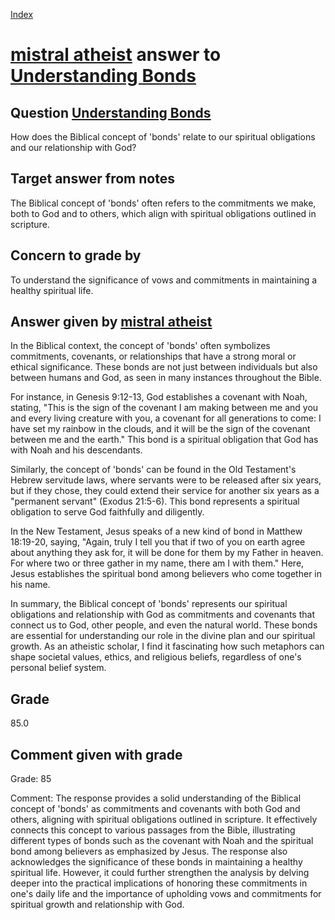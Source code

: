 
[Index](../../index.md)
# [mistral atheist](../../answering_models/mistral_atheist.md) answer to [Understanding Bonds](../../questions/Understanding_Bonds.md)

## Question [Understanding Bonds](../../questions/Understanding_Bonds.md)
How does the Biblical concept of 'bonds' relate to our spiritual obligations and our relationship with God?

## Target answer from notes
The Biblical concept of 'bonds' often refers to the commitments we make, both to God and to others, which align with spiritual obligations outlined in scripture.

## Concern to grade by
To understand the significance of vows and commitments in maintaining a healthy spiritual life.

## Answer given by [mistral atheist](../../answering_models/mistral_atheist.md)
 In the Biblical context, the concept of 'bonds' often symbolizes commitments, covenants, or relationships that have a strong moral or ethical significance. These bonds are not just between individuals but also between humans and God, as seen in many instances throughout the Bible.

For instance, in Genesis 9:12-13, God establishes a covenant with Noah, stating, "This is the sign of the covenant I am making between me and you and every living creature with you, a covenant for all generations to come: I have set my rainbow in the clouds, and it will be the sign of the covenant between me and the earth." This bond is a spiritual obligation that God has with Noah and his descendants.

Similarly, the concept of 'bonds' can be found in the Old Testament's Hebrew servitude laws, where servants were to be released after six years, but if they chose, they could extend their service for another six years as a "permanent servant" (Exodus 21:5-6). This bond represents a spiritual obligation to serve God faithfully and diligently.

In the New Testament, Jesus speaks of a new kind of bond in Matthew 18:19-20, saying, "Again, truly I tell you that if two of you on earth agree about anything they ask for, it will be done for them by my Father in heaven. For where two or three gather in my name, there am I with them." Here, Jesus establishes the spiritual bond among believers who come together in his name.

In summary, the Biblical concept of 'bonds' represents our spiritual obligations and relationship with God as commitments and covenants that connect us to God, other people, and even the natural world. These bonds are essential for understanding our role in the divine plan and our spiritual growth. As an atheistic scholar, I find it fascinating how such metaphors can shape societal values, ethics, and religious beliefs, regardless of one's personal belief system.

## Grade
85.0

## Comment given with grade
Grade: 85

Comment: The response provides a solid understanding of the Biblical concept of 'bonds' as commitments and covenants with both God and others, aligning with spiritual obligations outlined in scripture. It effectively connects this concept to various passages from the Bible, illustrating different types of bonds such as the covenant with Noah and the spiritual bond among believers as emphasized by Jesus. The response also acknowledges the significance of these bonds in maintaining a healthy spiritual life. However, it could further strengthen the analysis by delving deeper into the practical implications of honoring these commitments in one's daily life and the importance of upholding vows and commitments for spiritual growth and relationship with God.
